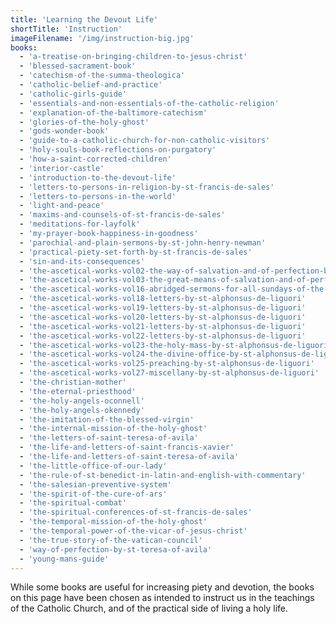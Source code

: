 ```yaml
---
title: 'Learning the Devout Life'
shortTitle: 'Instruction'
imageFilename: '/img/instruction-big.jpg'
books:
  - 'a-treatise-on-bringing-children-to-jesus-christ'
  - 'blessed-sacrament-book'
  - 'catechism-of-the-summa-theologica'
  - 'catholic-belief-and-practice'
  - 'catholic-girls-guide'
  - 'essentials-and-non-essentials-of-the-catholic-religion'
  - 'explanation-of-the-baltimore-catechism'
  - 'glories-of-the-holy-ghost'
  - 'gods-wonder-book'
  - 'guide-to-a-catholic-church-for-non-catholic-visitors'
  - 'holy-souls-book-reflections-on-purgatory'
  - 'how-a-saint-corrected-children'
  - 'interior-castle'
  - 'introduction-to-the-devout-life'
  - 'letters-to-persons-in-religion-by-st-francis-de-sales'
  - 'letters-to-persons-in-the-world'
  - 'light-and-peace'
  - 'maxims-and-counsels-of-st-francis-de-sales'
  - 'meditations-for-layfolk'
  - 'my-prayer-book-happiness-in-goodness'
  - 'parochial-and-plain-sermons-by-st-john-henry-newman'
  - 'practical-piety-set-forth-by-st-francis-de-sales'
  - 'sin-and-its-consequences'
  - 'the-ascetical-works-vol02-the-way-of-salvation-and-of-perfection-by-st-alphonsus-de-liguori'
  - 'the-ascetical-works-vol03-the-great-means-of-salvation-and-of-perfection-by-st-alphonsus-de-liguori'
  - 'the-ascetical-works-vol16-abridged-sermons-for-all-sundays-of-the-year-by-st-alphonsus-de-liguori'
  - 'the-ascetical-works-vol18-letters-by-st-alphonsus-de-liguori'
  - 'the-ascetical-works-vol19-letters-by-st-alphonsus-de-liguori'
  - 'the-ascetical-works-vol20-letters-by-st-alphonsus-de-liguori'
  - 'the-ascetical-works-vol21-letters-by-st-alphonsus-de-liguori'
  - 'the-ascetical-works-vol22-letters-by-st-alphonsus-de-liguori'
  - 'the-ascetical-works-vol23-the-holy-mass-by-st-alphonsus-de-liguori'
  - 'the-ascetical-works-vol24-the-divine-office-by-st-alphonsus-de-liguori'
  - 'the-ascetical-works-vol25-preaching-by-st-alphonsus-de-liguori'
  - 'the-ascetical-works-vol27-miscellany-by-st-alphonsus-de-liguori'
  - 'the-christian-mother'
  - 'the-eternal-priesthood'
  - 'the-holy-angels-oconnell'
  - 'the-holy-angels-okennedy'
  - 'the-imitation-of-the-blessed-virgin'
  - 'the-internal-mission-of-the-holy-ghost'
  - 'the-letters-of-saint-teresa-of-avila'
  - 'the-life-and-letters-of-saint-francis-xavier'
  - 'the-life-and-letters-of-saint-teresa-of-avila'
  - 'the-little-office-of-our-lady'
  - 'the-rule-of-st-benedict-in-latin-and-english-with-commentary'
  - 'the-salesian-preventive-system'
  - 'the-spirit-of-the-cure-of-ars'
  - 'the-spiritual-combat'
  - 'the-spiritual-conferences-of-st-francis-de-sales'
  - 'the-temporal-mission-of-the-holy-ghost'
  - 'the-temporal-power-of-the-vicar-of-jesus-christ'
  - 'the-true-story-of-the-vatican-council'
  - 'way-of-perfection-by-st-teresa-of-avila'
  - 'young-mans-guide'
---
```


While some books are useful for increasing piety and devotion, the books on this page have been chosen as intended to instruct us in the teachings of the Catholic Church, and of the practical side of living a holy life.
